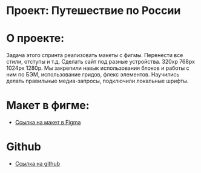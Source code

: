 # Проект: Путешествие по России

# О проекте: 
Задача этого спринта реализовать макеты с фигмы. Перенести все стили, отступы и т.д. Сделать сайт под разные устройства. 320xp 768px 1024px 1280p. Мы закрепили навык использования блоков и работы с ним по БЭМ, использование гридов, флекс элементов. Научились делать правильные медиа-запросы, подключили локальные шрифты. 

# Макет в фигме: 
* [Ссылка на макет в Figma](https://www.figma.com/file/5S2WSbEFL6awjVWJ0NWL8Q/Sprint-3_-Russia-_-desktop-mobile?node-id=28503%3A0)

# Github
* [Ссылка на github](https://github.com/BlackBeer666/russian-travel)